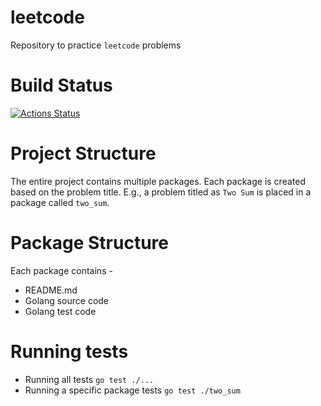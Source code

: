 # leetcode 
Repository to practice `leetcode` problems

# Build Status
[![Actions Status](https://github.com/SarthakMakhija/leetcode/workflows/GoCI/badge.svg)](https://github.com/SarthakMakhija/leetcode/actions)

# Project Structure
The entire project contains multiple packages. Each package is created based on the problem title. E.g., a problem titled as `Two Sum`
is placed in a package called `two_sum`.

# Package Structure
Each package contains -
+ README.md
+ Golang source code
+ Golang test code

# Running tests
+ Running all tests `go test ./...`
+ Running a specific package tests `go test ./two_sum`
